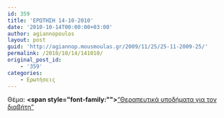 ```yaml
---
id: 359
title: 'ΕΡΩΤΗΣΗ 14-10-2010'
date: '2010-10-14T00:00:00+03:00'
author: agiannopoulos
layout: post
guid: 'http://agiannop.mousmoulas.gr/2009/11/25/25-11-2009-25/'
permalink: /2010/10/14/141010/
original_post_id:
    - '359'
categories:
    - Ερωτήσεις
---
```


Θέμα: **<span style="font-family:""></span>**[“Θεραπευτικά υποδήματα για τον διαβήτη” ](/wp-content/uploads/2009/11/14102010_diabitikoi.pdf)
